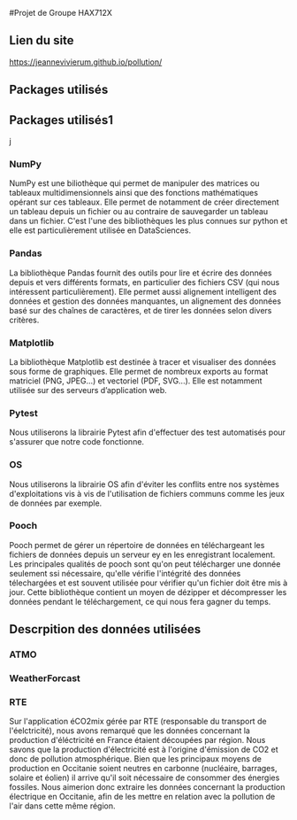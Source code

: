 #Projet de Groupe HAX712X

## Lien du site
https://jeannevivierum.github.io/pollution/

## Packages utilisés

## Packages utilisés1
j
### NumPy
NumPy est une biliothèque qui permet de manipuler des matrices ou tableaux multidimensionnels ainsi que des fonctions mathématiques opérant sur ces tableaux. Elle permet de notamment de créer directement un tableau depuis un fichier ou au contraire de sauvegarder un tableau dans un fichier. C'est l'une des bibliothèques les plus connues sur python et elle est particulièrement utilisée en DataSciences.

### Pandas
La bibliothèque Pandas fournit des outils pour lire et écrire des données depuis et vers différents formats, en particulier des fichiers CSV (qui nous intéressent particulièrement). Elle permet aussi alignement intelligent des données et gestion des données manquantes, un alignement des données basé sur des chaînes de caractères, et de tirer les données selon divers critères.

### Matplotlib
La bibliothèque Matplotlib est destinée à tracer et visualiser des données sous forme de graphiques. Elle permet de nombreux exports au format matriciel (PNG, JPEG...) et vectoriel (PDF, SVG...). Elle est notamment utilisée sur des serveurs d’application web.

### Pytest
Nous utiliserons la librairie Pytest afin d'effectuer des test automatisés pour s'assurer que notre code fonctionne.

### OS
Nous utiliserons la librairie OS afin d'éviter les conflits entre nos systèmes d'exploitations vis à vis de l'utilisation de fichiers communs comme les jeux de données par exemple.

### Pooch
Pooch permet de gérer un répertoire de données en téléchargeant les fichiers de données depuis un serveur ey en les enregistrant localement. Les principales qualités de pooch sont qu'on peut télécharger une donnée seulement ssi nécessaire, qu'elle vérifie l'intégrité des données télechargées et est souvent utilisée pour vérifier qu'un fichier doit être mis à jour. Cette bibliothèque contient un moyen de dézipper et décompresser les données pendant le téléchargement, ce qui nous fera gagner du temps.

## Descrpition des données utilisées

### ATMO 


### WeatherForcast


### RTE 
Sur l'application éCO2mix gérée par RTE (responsable du transport de l'éelctricité), nous avons remarqué que les données concernant la production d'éléctricité en France étaient découpées par région. Nous savons que la production d'électricité est à l'origine d'émission de CO2 et donc de pollution atmosphérique. Bien que les principaux moyens de production en Occitanie soient neutres en carbonne (nucléaire, barrages, solaire et éolien) il arrive qu'il soit nécessaire de consommer des énergies fossiles. Nous aimerion donc extraire les données concernant la production électrique en Occitanie, afin de les mettre en relation avec la pollution de l'air dans cette même région.
